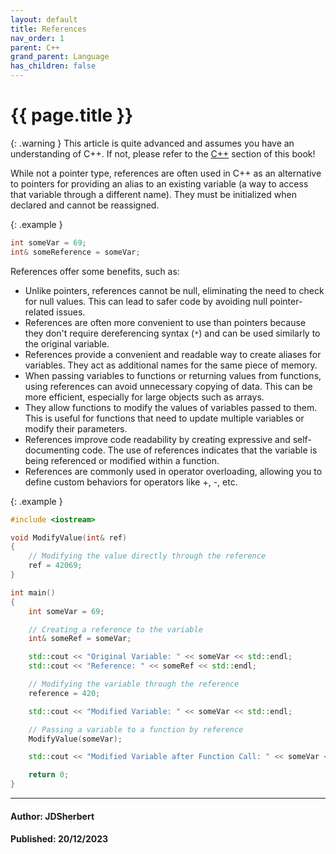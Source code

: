 ```yaml
---
layout: default
title: References
nav_order: 1
parent: C++
grand_parent: Language
has_children: false
---
```


{{ page.title }}
======================

{: .warning } 
This article is quite advanced and assumes you have an understanding of C++.
If not, please refer to the [C++](/docs/Language/C++/C++.html) section of this book!

While not a pointer type, references are often used in C++ as an alternative to pointers for providing an alias to an existing variable (a way to access that variable through a different name). They must be initialized when declared and cannot be reassigned.

{: .example }
```cpp
int someVar = 69;
int& someReference = someVar;
```

References offer some benefits, such as:

- Unlike pointers, references cannot be null, eliminating the need to check for null values. This can lead to safer code by avoiding null pointer-related issues.
- References are often more convenient to use than pointers because they don't require dereferencing syntax (`*`) and can be used similarly to the original variable.
- References provide a convenient and readable way to create aliases for variables. They act as additional names for the same piece of memory.
- When passing variables to functions or returning values from functions, using references can avoid unnecessary copying of data. This can be more efficient, especially for large objects such as arrays.
- They allow functions to modify the values of variables passed to them. This is useful for functions that need to update multiple variables or modify their parameters.
- References improve code readability by creating expressive and self-documenting code. The use of references indicates that the variable is being referenced or modified within a function.
- References are commonly used in operator overloading, allowing you to define custom behaviors for operators like +, -, etc.

{: .example }
```cpp
#include <iostream>

void ModifyValue(int& ref) 
{
    // Modifying the value directly through the reference
    ref = 42069;
}

int main() 
{
    int someVar = 69;

    // Creating a reference to the variable
    int& someRef = someVar;

    std::cout << "Original Variable: " << someVar << std::endl;
    std::cout << "Reference: " << someRef << std::endl;

    // Modifying the variable through the reference
    reference = 420;

    std::cout << "Modified Variable: " << someVar << std::endl;

    // Passing a variable to a function by reference
    ModifyValue(someVar);

    std::cout << "Modified Variable after Function Call: " << someVar << std::endl;

    return 0;
}
```

---

#### Author: JDSherbert
#### Published: 20/12/2023
